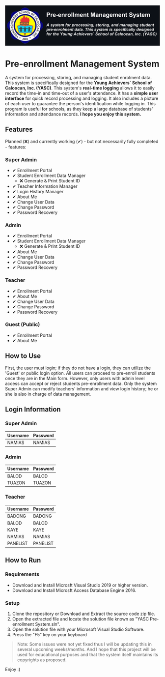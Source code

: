 <p align="center">
<img src="bin/Debug/image/banner.png" alt="Banner">
</p>

# Pre-enrollment Management System

A system for processing, storing, and managing student enrolment data. This system is specifically designed for the __Young Achievers` School of Caloocan, Inc. (YASC)__. This system's __real-time logging__ allows it to easily record the time-in and time-out of a user's attendance. It has a __simple user interface__ for quick record processing and logging. It also includes a picture of each user to guarantee the person's identification while logging in. This program is useful for schools, as they keep a large database of students' information and attendance records. __I hope you enjoy this system.__

## Features

Planned (❌) and currently working (✔) - but not necessarily fully completed - features:

### Super Admin
- ✔ Enrollment Portal
- ✔ Student Enrollment Data Manager
  - ❌ Generate & Print Student ID
- ✔ Teacher Information Manager
- ✔ Login History Manager
- ✔ About Me
- ✔ Change User Data
- ✔ Change Password
- ✔ Password Recovery

### Admin
- ✔ Enrollment Portal
- ✔ Student Enrollment Data Manager
  - ❌ Generate & Print Student ID
- ✔ About Me
- ✔ Change User Data
- ✔ Change Password
- ✔ Password Recovery

### Teacher
- ✔ Enrollment Portal
- ✔ About Me
- ✔ Change User Data
- ✔ Change Password
- ✔ Password Recovery

### Guest (Public)
- ✔ Enrollment Portal
- ✔ About Me

## How to Use
First, the user must login; if they do not have a login, they can utilize the 'Guest' or public login option. All users can proceed to pre-enroll students once they are in the Main form. However, only users with admin level access can accept or reject students pre-enrollment data. Only the system Super Admin can modify teachers' information and view login history; he or she is also in charge of data management. 

## Login Information

### Super Admin

| Username         | Password         |
| ---------------- | ---------------- |  
| NAMIAS           | NAMIAS           |

### Admin

| Username         | Password         |
| ---------------- | ---------------- |  
| BALOD            | BALOD            |
| TUAZON           | TUAZON           |

### Teacher

| Username         | Password         |
| ---------------- | ---------------- |  
| BADONG           | BADONG           |
| BALOD            | BALOD            |
| KAYE             | KAYE             |
| NAMIAS           | NAMIAS           |
| PANELIST         | PANELIST         |

## How to Run

### Requirements
- Download and Install Microsft Visual Studio 2019 or higher version.
- Download and Install Microsft Access Database Engine 2016.

### Setup
1. Clone the repository or Download and Extract the source code zip file.
2. Open the extracted file and locate the solution file known as "YASC Pre-enrollment System.sln".
3. Open the solution file with your Microsoft Visual Studio Software.
4. Press the "F5" key on your keyboard

> Note: Some issues were not yet fixed thus I will be updating this in several upcoming weeks/months. And I hope that this project will be used for educational purposes and that the system itself maintains its copyrights as proposed.

Enjoy :)
